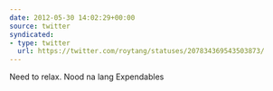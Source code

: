 ```yaml
---
date: 2012-05-30 14:02:29+00:00
source: twitter
syndicated:
- type: twitter
  url: https://twitter.com/roytang/statuses/207834369543503873/
---
```


Need to relax. Nood na lang Expendables